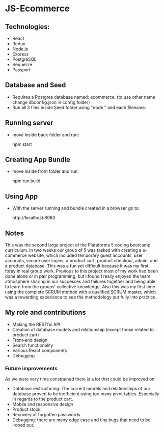 # JS-Ecommerce

## Technologies:

* React
* Redux
* Node.js
* Express
* PostgreSQL
* Sequelize
* Passport

## Database and Seed
 
* Requires a Postgres database named: ecommerce. (to use other name change dbconfig.json in config folder)
* Run all 3 files inside Seed folder using "node " and each filename.

## Running server

* move inside back folder and run:

    npm start
    
## Creating App Bundle

* move inside front folder and run:

    npm run build

## Using App

* With the server running and bundle created in a browser go to:
    
    http://localhost:8080
    
## Notes

This was the second large project of the Plataforma 5 coding bootcamp curriculum. In two weeks our group of 5 was tasked with creating a e-commerce website, which included temporary guest accounts, user accounts, secure user logins, a product cart, product checkout, admin, and a product database. This was a fun yet difficult because it was my first foray in real group work. Previous to this project most of my work had been done alone or in pair programming, but I found I really enjoyed the team atmosphere sharing in our successes and failures together and being able to learn from the groups' collective knowledge. Also this was my first time using the complete SCRUM method with a qualified SCRUM master, which was a rewarding experience to see the methodology put fully into practice.  

## My role and contributions

* Making the RESTful API
* Creation of database models and relationship (except those related to product cart)
* Front-end design
* Search functionality
* Various React components
* Debugging

### Future improvements

As we were very time constrained there is a lot that could be improved on:

* Database restructuring: The current models and relationships of our database proved to be inefficient using too many pivot tables. Especially in regards to the product cart. 
* Mobile and responsive design
* Product stock
* Recovery of forgotten passwords
* Debugging: there are many edge case and tiny bugs that need to be ironed out.
